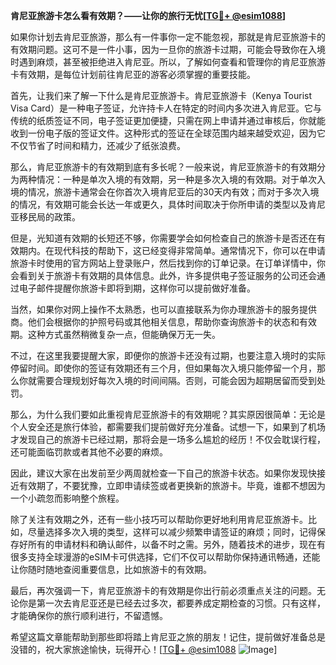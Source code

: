 **肯尼亚旅游卡怎么看有效期？——让你的旅行无忧[[TG💪+ @esim1088](https://t.me/s/esim1088)]**

如果你计划去肯尼亚旅游，那么有一件事你一定不能忽视，那就是肯尼亚旅游卡的有效期问题。这可不是一件小事，因为一旦你的旅游卡过期，可能会导致你在入境时遇到麻烦，甚至被拒绝进入肯尼亚。所以，了解如何查看和管理你的肯尼亚旅游卡有效期，是每位计划前往肯尼亚的游客必须掌握的重要技能。

首先，让我们来了解一下什么是肯尼亚旅游卡。肯尼亚旅游卡（Kenya Tourist Visa Card）是一种电子签证，允许持卡人在特定的时间内多次进入肯尼亚。它与传统的纸质签证不同，电子签证更加便捷，只需在网上申请并通过审核后，你就能收到一份电子版的签证文件。这种形式的签证在全球范围内越来越受欢迎，因为它不仅节省了时间和精力，还减少了纸张浪费。

那么，肯尼亚旅游卡的有效期到底有多长呢？一般来说，肯尼亚旅游卡的有效期分为两种情况：一种是单次入境的有效期，另一种是多次入境的有效期。对于单次入境的情况，旅游卡通常会在你首次入境肯尼亚后的30天内有效；而对于多次入境的情况，有效期可能会长达一年或更久，具体时间取决于你所申请的类型以及肯尼亚移民局的政策。

但是，光知道有效期的长短还不够，你需要学会如何检查自己的旅游卡是否还在有效期内。在现代科技的帮助下，这已经变得非常简单。通常情况下，你可以在申请旅游卡时使用的官方网站上登录账户，然后找到你的订单记录。在订单详情中，你会看到关于旅游卡有效期的具体信息。此外，许多提供电子签证服务的公司还会通过电子邮件提醒你旅游卡即将到期，这样你可以提前做好准备。

当然，如果你对网上操作不太熟悉，也可以直接联系为你办理旅游卡的服务提供商。他们会根据你的护照号码或其他相关信息，帮助你查询旅游卡的状态和有效期。这种方式虽然稍微复杂一点，但能确保万无一失。

不过，在这里我要提醒大家，即便你的旅游卡还没有过期，也要注意入境时的实际停留时间。即使你的签证有效期还有三个月，但如果每次入境只能停留一个月，那么你就需要合理规划好每次入境的时间间隔。否则，可能会因为超期居留而受到处罚。

那么，为什么我们要如此重视肯尼亚旅游卡的有效期呢？其实原因很简单：无论是个人安全还是旅行体验，都需要我们提前做好充分准备。试想一下，如果到了机场才发现自己的旅游卡已经过期，那将会是一场多么尴尬的经历！不仅会耽误行程，还可能面临罚款或者其他不必要的麻烦。

因此，建议大家在出发前至少两周就检查一下自己的旅游卡状态。如果你发现快接近有效期了，不要犹豫，立即申请续签或者更换新的旅游卡。毕竟，谁都不想因为一个小疏忽而影响整个旅程。

除了关注有效期之外，还有一些小技巧可以帮助你更好地利用肯尼亚旅游卡。比如，尽量选择多次入境的类型，这样可以减少频繁申请签证的麻烦；同时，记得保存好所有的申请材料和确认邮件，以备不时之需。另外，随着技术的进步，现在有很多支持全球漫游的eSIM卡可供选择，它们不仅可以帮助你保持通讯畅通，还能让你随时随地查阅重要信息，比如旅游卡的有效期。

最后，再次强调一下，肯尼亚旅游卡的有效期是你出行前必须重点关注的问题。无论你是第一次去肯尼亚还是已经去过多次，都要养成定期检查的习惯。只有这样，才能确保你的旅行顺利进行，不留遗憾。

希望这篇文章能帮助到那些即将踏上肯尼亚之旅的朋友！记住，提前做好准备总是没错的，祝大家旅途愉快，玩得开心！[[TG💪+ @esim1088](https://t.me/s/esim1088) ![Image](https://i.postimg.cc/4NQfJmqS/Snipaste-2025-05-13-00-14-12.png)]